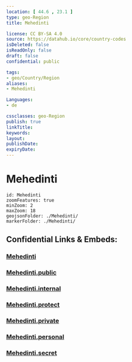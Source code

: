 ```yaml
---
location: [ 44.6 , 23.1 ] 
type: geo-Region
title: Mehedinti

license: CC BY-SA 4.0
source: https://datahub.io/core/country-codes
isDeleted: false
isReadOnly: false
draft: false
confidential: public

tags:
- geo/Country/Region
aliases:
- Mehedinti

Languages:
- de

cssclasses: geo-Region
publish: true
linkTitle: 
keywords: 
layout: 
publishDate: 
expiryDate: 
---
```


# Mehedinti

```leaflet
id: Mehedinti
zoomFeatures: true 
minZoom: 2 
maxZoom: 18
geojsonFolder: ./Mehedinti/
markerFolder: ./Mehedinti/
```


## Confidential Links & Embeds: 

### [Mehedinti](/_Standards/Earth/Continent/Europe/Europe~East/Romania/Regions~Romania/Romania~Sud-Vest_Oltenia/Mehedinti.md) 

### [Mehedinti.public](/_public/Earth/Continent/Europe/Europe~East/Romania/Regions~Romania/Romania~Sud-Vest_Oltenia/Mehedinti.public.md) 

### [Mehedinti.internal](/_internal/Earth/Continent/Europe/Europe~East/Romania/Regions~Romania/Romania~Sud-Vest_Oltenia/Mehedinti.internal.md) 

### [Mehedinti.protect](/_protect/Earth/Continent/Europe/Europe~East/Romania/Regions~Romania/Romania~Sud-Vest_Oltenia/Mehedinti.protect.md) 

### [Mehedinti.private](/_private/Earth/Continent/Europe/Europe~East/Romania/Regions~Romania/Romania~Sud-Vest_Oltenia/Mehedinti.private.md) 

### [Mehedinti.personal](/_personal/Earth/Continent/Europe/Europe~East/Romania/Regions~Romania/Romania~Sud-Vest_Oltenia/Mehedinti.personal.md) 

### [Mehedinti.secret](/_secret/Earth/Continent/Europe/Europe~East/Romania/Regions~Romania/Romania~Sud-Vest_Oltenia/Mehedinti.secret.md)


